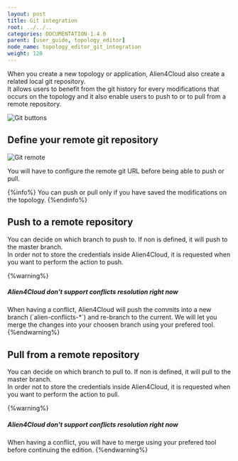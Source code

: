 ```yaml
---
layout: post
title: Git integration
root: ../../..
categories: DOCUMENTATION-1.4.0
parent: [user_guide, topology_editor]
node_name: topology_editor_git_integration
weight: 120
---
```


When you create a new topology or application, Alien4Cloud also create a related local git repository.  
It allows users to benefit from the git history for every modifications that occurs on the topology and it also enable users to push to or to pull from a remote repository.

![Git buttons](../../images/1.4.0/user_guide/topology_editor/git_buttons.png)<br>

## Define your remote git repository

![Git remote](../../images/1.4.0/user_guide/topology_editor/git_config.png)<br>

You will have to configure the remote git URL before being able to push or pull.

{%info%}
You can push or pull only if you have saved the modifications on the topology.
{%endinfo%}

## Push to a remote repository

You can decide on which branch to push to. If non is defined, it will push to the master branch.  
In order not to store the credentials inside Alien4Cloud, it is requested when you want to perform the action to push.

{%warning%}
<h5>Alien4Cloud don't support conflicts resolution right now</h5>
When having a conflict, Alien4Cloud will push the commits into a new branch (`alien-conflicts-*`) and re-branch to the current.
We will let you merge the changes into your choosen branch using your prefered tool.
{%endwarning%}

## Pull from a remote repository

You can decide on which branch to pull to. If non is defined, it will pull to the master branch.  
In order not to store the credentials inside Alien4Cloud, it is requested when you want to perform the action to pull.

{%warning%}
<h5>Alien4Cloud don't support conflicts resolution right now</h5>
When having a conflict, you will have to merge using your prefered tool before continuing the edition.
{%endwarning%}
